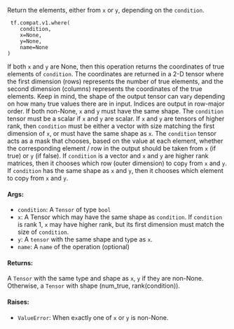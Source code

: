 Return the elements, either from `x` or `y`, depending on the `condition`.

```
 tf.compat.v1.where(
    condition,
    x=None,
    y=None,
    name=None
)
```
If both `x` and `y` are None, then this operation returns the coordinates of true elements of `condition`. The coordinates are returned in a 2-D tensor where the first dimension (rows) represents the number of true elements, and the second dimension (columns) represents the coordinates of the true elements. Keep in mind, the shape of the output tensor can var`y` depending on how man`y` true values there are in input. Indices are output in row-major order.
If both non-None, `x` and `y` must have the same shape. The `condition` tensor must be a scalar if `x` and `y` are scalar. If `x` and `y` are tensors of higher rank, then `condition` must be either a vector with size matching the first dimension of `x`, or must have the same shape as `x`.
The `condition` tensor acts as a mask that chooses, based on the value at each element, whether the corresponding element / row in the output should be taken from `x` (if true) or `y` (if false).
If `condition` is a vector and `x` and `y` are higher rank matrices, then it chooses which row (outer dimension) to cop`y` from `x` and `y`. If `condition` has the same shape as `x` and `y`, then it chooses which element to cop`y` from `x` and `y`.
#### Args:
- `condition`: A `Tensor` of type `bool`
- `x`: A Tensor which may have the same shape as `condition`. If `condition` is rank 1, `x` may have higher rank, but its first dimension must match the size of `condition`.
- `y`: A `tensor` with the same shape and t`y`pe as `x`.
- `name`: A `name` of the operation (optional)
#### Returns:
A `Tensor` with the same t`y`pe and shape as `x`, `y` if the`y` are non-None. Otherwise, a `Tensor` with shape (num_true, rank(condition)).
#### Raises:
- `ValueError`: When e`x`actl`y` one of `x` or `y` is non-None.
